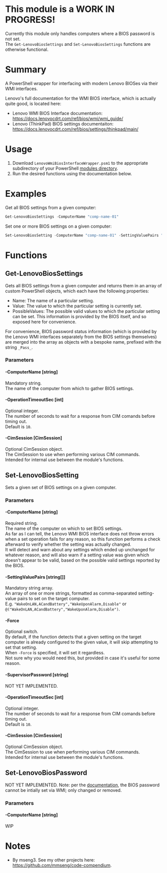 # This module is a WORK IN PROGRESS!
Currently this module only handles computers where a BIOS password is not set.  
The `Get-LenovoBiosSettings` and `Set-LenovoBiosSettings` functions are otherwise functional.  

# Summary
A PowerShell wrapper for interfacing with modern Lenovo BIOSes via their WMI interfaces.  

Lenovo's full documentation for the WMI BIOS interface, which is actually quite good, is located here:
- Lenovo WMI BIOS Interface documentation: https://docs.lenovocdrt.com/ref/bios/wmi/wmi_guide/
- Lenovo (ThinkPad) BIOS settings documentaiton: https://docs.lenovocdrt.com/ref/bios/settings/thinkpad/main/

# Usage
1. Download `LenovoWmiBiosInterfaceWrapper.psm1` to the appropriate subdirectory of your PowerShell [modules directory](https://github.com/engrit-illinois/how-to-install-a-custom-powershell-module).
2. Run the desired functions using the documentation below.


# Examples
Get all BIOS settings from a given computer:
```powershell
Get-LenovoBiosSettings -ComputerName "comp-name-01"
```

Set one or more BIOS settings on a given computer:
```powershell
Set-LenovoBiosSetting -ComputerName "comp-name-01" -SettingValuePairs "WakeOnLAN,ACandBattery","WakeUponAlarm,Disable"
```

# Functions

## Get-LenovoBiosSettings
Gets all BIOS settings from a given computer and returns them in an array of custom PowerShell objects, which each have the following properties:
- Name: The name of a particular setting.
- Value: The value to which the particular setting is currently set.
- PossibleValues: The possible valid values to which the particular setting can be set. This information is provided by the BIOS itself, and so exposed here for convenience.

For convenience, BIOS password status information (which is provided by the Lenovo WMI interfaces separately from the BIOS settings themselves) are merged into the array as objects with a bespoke name, prefixed with the string `_Pass_`.  

### Parameters

#### -ComputerName [string]
Mandatory string.  
The name of the computer from which to gather BIOS settings.  

#### -OperationTimeoutSec [int]
Optional integer.  
The number of seconds to wait for a response from CIM comands before timing out.  
Default is `10`.  

#### -CimSession [CimSession]
Optional CimSession object.  
The CimSession to use when performing various CIM commands.  
Intended for internal use between the module's functions.  

## Set-LenovoBiosSetting
Sets a given set of BIOS settings on a given computer.  

### Parameters

#### -ComputerName [string]
Required string.  
The name of the computer on which to set BIOS settings.  
As far as I can tell, the Lenovo WMI BIOS interface does not throw errors when a set operation fails for any reason, so this function performs a check afterward to verify whether the setting was actually changed.  
It will detect and warn about any settings which ended up unchanged for whatever reason, and will also warn if a setting value was given which doesn't appear to be valid, based on the possible valid settings reported by the BIOS.  

#### -SettingValuePairs [string[]]
Mandatory string array.  
An array of one or more strings, formatted as comma-separated setting-value pairs to set on the target computer.  
E.g. `"WakeOnLAN,ACandBattery","WakeUponAlarm,Disable"` or `@("WakeOnLAN,ACandBattery","WakeUponAlarm,Disable")`.  

#### -Force
Optional switch.  
By default, if the function detects that a given setting on the target computer is already configured to the given value, it will skip attempting to set that setting.  
When `-Force` is specified, it will set it regardless.  
Not sure why you would need this, but provided in case it's useful for some reason.  

#### -SupervisorPassword [string]
NOT YET IMPLEMENTED.

#### -OperationTimeoutSec [int]
Optional integer.  
The number of seconds to wait for a response from CIM comands before timing out.  
Default is `10`.  

#### -CimSession [CimSession]
Optional CimSession object.  
The CimSession to use when performing various CIM commands.  
Intended for internal use between the module's functions.  

## Set-LenovoBiosPassword
NOT YET IMPLEMENTED.
Note: per the [documentation](), the BIOS password cannot be intially set via WMI; only changed or removed.  

### Parameters

#### -ComputerName [string]
WIP

# Notes
- By mseng3. See my other projects here: https://github.com/mmseng/code-compendium.